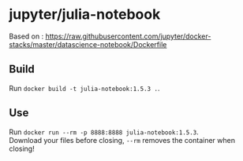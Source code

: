 # jupyter/julia-notebook
Based on : https://raw.githubusercontent.com/jupyter/docker-stacks/master/datascience-notebook/Dockerfile

## Build
Run `docker build -t julia-notebook:1.5.3 .`.  

## Use
Run `docker run --rm -p 8888:8888 julia-notebook:1.5.3`.  
Download your files before closing, `--rm` removes the container when closing!

